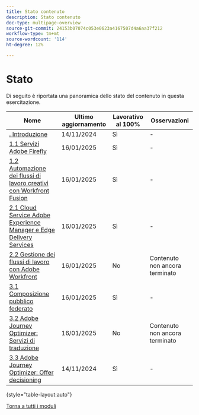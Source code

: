 ```yaml
---
title: Stato contenuto
description: Stato contenuto
doc-type: multipage-overview
source-git-commit: 24153b07074c053e0623a4167507d4a6aa37f212
workflow-type: tm+mt
source-wordcount: '114'
ht-degree: 12%

---
```


# Stato

Di seguito è riportata una panoramica dello stato del contenuto in questa esercitazione.

| Nome | Ultimo aggiornamento | Lavorativo al 100% | Osservazioni |
| ---------------------- | ------------ | ------------ |------------ |
| [. Introduzione ](./modules/getting-started/gettingstarted/getting-started.md) | 14/11/2024 | Sì | - |
| [1.1 Servizi Adobe Firefly](./modules/creative-cloud/module1.1/firefly-services.md) | 16/01/2025 | Sì | - |
| [1.2 Automazione dei flussi di lavoro creativi con Workfront Fusion](./modules/creative-cloud/module1.2/automation.md) | 16/01/2025 | Sì | - |
| [2.1 Cloud Service Adobe Experience Manager e Edge Delivery Services](./modules/csc/module2.1/aemcs.md) | 16/01/2025 | Sì | - |
| [2.2 Gestione dei flussi di lavoro con Adobe Workfront](./modules/csc/module2.2/workfront.md) | 16/01/2025 | No | Contenuto non ancora terminato |
| [3.1 Composizione pubblico federato](./modules/uce/module3.1/fac.md) | 16/01/2025 | Sì | - |
| [3.2 Adobe Journey Optimizer: Servizi di traduzione](./modules/uce/module3.2/ajotranslationsvcs.md) | 16/01/2025 | No | Contenuto non ancora terminato |
| [3.3 Adobe Journey Optimizer: Offer decisioning](./modules/uce/module3.3/offer-decisioning.md) | 14/11/2024 | Sì | - |

{style="table-layout:auto"}

[Torna a tutti i moduli](./overview.md)
